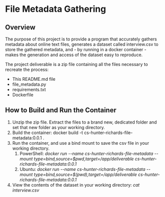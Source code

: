# File Metadata Gathering #

## Overview ##

The purpose of this project is to provide a program that accurately gathers metadata about online text files, generates a dataset called interview.csv to store the gathered metadata, and - by running in a docker container - makes the generation and access of the dataset easy to reproduce.

The project deliverable is a zip file containing all the files necessary to recreate the process:
* This README.md file
* file_metadata.py
* requirements.txt
* Dockerfile

## How to Build and Run the Container ##

1. Unzip the zip file. Extract the files to a brand new, dedicated folder and set that new folder as your working directory.
2. Build the container: docker build -t cs-hunter-richards-file-metadata:0.0.1 .
3. Run the container, and use a bind mount to save the csv file in your working directory.
    1. PowerShell: *docker run --name cs-hunter-richards-file-metadata --mount type=bind,source=$pwd,target=/app/deliverable cs-hunter-richards-file-metadata:0.0.1*
    2. Ubuntu: *docker run --name cs-hunter-richards-file-metadata --mount type=bind,source=$(pwd),target=/app/deliverable cs-hunter-richards-file-metadata:0.0.1*
4. View the contents of the dataset in your working directory: *cat interview.csv*
